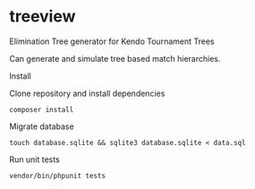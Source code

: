 # treeview
Elimination Tree generator for Kendo Tournament Trees

Can generate and simulate tree based match hierarchies.

Install

Clone repository and install dependencies
```
composer install
```
Migrate database
```
touch database.sqlite && sqlite3 database.sqlite < data.sql
```

Run unit tests
```
vendor/bin/phpunit tests
```



